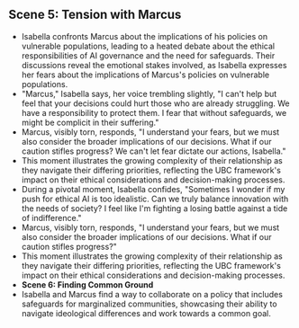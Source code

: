## Scene 5: Tension with Marcus
- Isabella confronts Marcus about the implications of his policies on vulnerable populations, leading to a heated debate about the ethical responsibilities of AI governance and the need for safeguards. Their discussions reveal the emotional stakes involved, as Isabella expresses her fears about the implications of Marcus's policies on vulnerable populations. 
- "Marcus," Isabella says, her voice trembling slightly, "I can't help but feel that your decisions could hurt those who are already struggling. We have a responsibility to protect them. I fear that without safeguards, we might be complicit in their suffering."
- Marcus, visibly torn, responds, "I understand your fears, but we must also consider the broader implications of our decisions. What if our caution stifles progress? We can't let fear dictate our actions, Isabella."
- This moment illustrates the growing complexity of their relationship as they navigate their differing priorities, reflecting the UBC framework's impact on their ethical considerations and decision-making processes. 
- During a pivotal moment, Isabella confides, "Sometimes I wonder if my push for ethical AI is too idealistic. Can we truly balance innovation with the needs of society? I feel like I'm fighting a losing battle against a tide of indifference."
- Marcus, visibly torn, responds, "I understand your fears, but we must also consider the broader implications of our decisions. What if our caution stifles progress?" 
- This moment illustrates the growing complexity of their relationship as they navigate their differing priorities, reflecting the UBC framework's impact on their ethical considerations and decision-making processes.
- **Scene 6: Finding Common Ground**
- Isabella and Marcus find a way to collaborate on a policy that includes safeguards for marginalized communities, showcasing their ability to navigate ideological differences and work towards a common goal.
